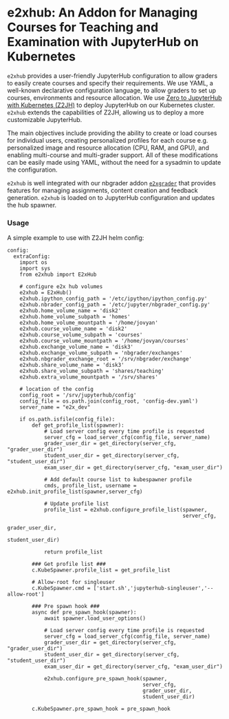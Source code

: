 # e2xhub: An Addon for Managing Courses for Teaching and Examination with JupyterHub on Kubernetes

`e2xhub` provides a user-friendly JupyterHub configuration to allow graders to easily create courses and specify their requirements. We use YAML, a well-known declarative configuration language, to allow graders to set up courses, environments and resource allocation. We use [Zero to JupyterHub with Kubernetes (Z2JH)](https://z2jh.jupyter.org) to deploy JupyterHub on our Kubernetes cluster. `e2xhub` extends the capabilities of Z2JH, allowing us to deploy a more customizable JupyterHub. 

The main objectives include providing the ability to create or load courses for individual users, creating personalized profiles for each course e.g. personalized image and resource allocation (CPU, RAM, and GPU), and enabling multi-course and multi-grader support. All of these modifications can be easily made using YAML, without the need for a sysadmin to update the configuration.

`e2xhub` is well integrated with our nbgrader addon [`e2xgrader`](https://github.com/DigiKlausur/e2xgrader) that provides features for managing assignments, content creation and feedback generation. `e2xhub` is loaded on to JupyterHub configuration and updates the hub spawner.

### Usage

A simple example to use with Z2JH helm config:

```
config:
  extraConfig:
    import os
    import sys
    from e2xhub import E2xHub
    
    # configure e2x hub volumes
    e2xhub = E2xHub()
    e2xhub.ipython_config_path = '/etc/ipython/ipython_config.py'
    e2xhub.nbrader_config_path = '/etc/jupyter/nbgrader_config.py' 
    e2xhub.home_volume_name = 'disk2'
    e2xhub.home_volume_subpath = 'homes'
    e2xhub.home_volume_mountpath = '/home/jovyan'
    e2xhub.course_volume_name = 'disk2'
    e2xhub.course_volume_subpath = 'courses'
    e2xhub.course_volume_mountpath = '/home/jovyan/courses'
    e2xhub.exchange_volume_name = 'disk3'
    e2xhub.exchange_volume_subpath = 'nbgrader/exchanges'
    e2xhub.nbgrader_exchange_root = '/srv/nbgrader/exchange'
    e2xhub.share_volume_name = 'disk3'
    e2xhub.share_volume_subpath = 'shares/teaching'
    e2xhub.extra_volume_mountpath = '/srv/shares'

    # location of the config
    config_root = '/srv/jupyterhub/config'
    config_file = os.path.join(config_root, 'config-dev.yaml')
    server_name = "e2x_dev"

    if os.path.isfile(config_file):
        def get_profile_list(spawner):
            # Load server config every time profile is requested
            server_cfg = load_server_cfg(config_file, server_name)
            grader_user_dir = get_directory(server_cfg, "grader_user_dir")
            student_user_dir = get_directory(server_cfg, "student_user_dir")
            exam_user_dir = get_directory(server_cfg, "exam_user_dir")

            # Add default course list to kubespawner profile
            cmds, profile_list, username = e2xhub.init_profile_list(spawner,server_cfg)
            
            # Update profile list
            profile_list = e2xhub.configure_profile_list(spawner,
                                                         server_cfg,
                                                         grader_user_dir,
                                                         student_user_dir)

            return profile_list
        
        ### Get profile list ###
        c.KubeSpawner.profile_list = get_profile_list
        
        # Allow-root for singleuser
        c.KubeSpawner.cmd = ['start.sh','jupyterhub-singleuser','--allow-root']

        ### Pre spawn hook ###        
        async def pre_spawn_hook(spawner):
            await spawner.load_user_options()

            # Load server config every time profile is requested
            server_cfg = load_server_cfg(config_file, server_name)
            grader_user_dir = get_directory(server_cfg, "grader_user_dir")
            student_user_dir = get_directory(server_cfg, "student_user_dir")
            exam_user_dir = get_directory(server_cfg, "exam_user_dir")

            e2xhub.configure_pre_spawn_hook(spawner,
                                            server_cfg,
                                            grader_user_dir,
                                            student_user_dir)
            
        c.KubeSpawner.pre_spawn_hook = pre_spawn_hook

```
